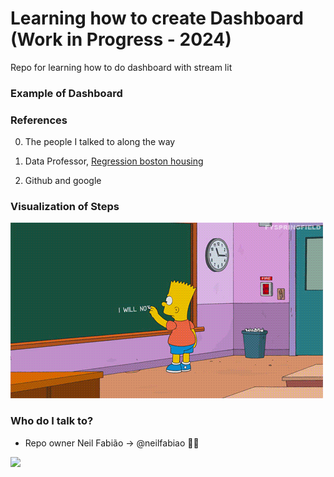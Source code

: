 # Learning how to create Dashboard (Work in Progress - 2024)

Repo for learning how to do dashboard with stream lit 

### Example of Dashboard ###


### References ###

0. The people I talked to along the way

1. Data Professor, [Regression boston housing](https://github.com/dataprofessor/streamlit_freecodecamp/tree/main)

2. Github and google


### Visualization of Steps ###

![alt-text-1](/Project/img/bart-future.gif)

### Who do I talk to? ###

* Repo owner Neil Fabião -> @neilfabiao ✌🏾

![](https://komarev.com/ghpvc/?username=neildashboards&color=blue)
